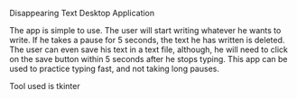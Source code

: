 Disappearing Text Desktop Application 

The app is simple to use. The user will start writing whatever he wants to write. 
If he takes a pause for 5 seconds, the text he has written is deleted. 
The user can even save his text in a text file,
although, he will need to click on the save button within 5 seconds after he stops typing. 
This app can be used to practice typing fast, and not taking long pauses.

Tool used is tkinter